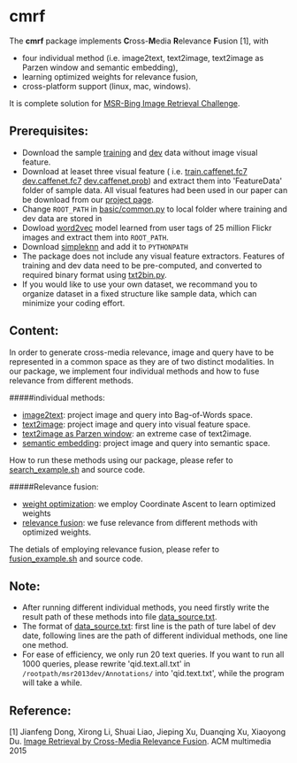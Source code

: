 # cmrf

The **cmrf** package implements **C**ross-**M**edia **R**elevance **F**usion [1], with
* four individual method (i.e. image2text, text2image, text2image as Parzen window and semantic embedding),
* learning optimized weights for relevance fusion,
* cross-platform support (linux, mac, windows).

It is complete solution for [MSR-Bing Image Retrieval Challenge](http://research.microsoft.com/en-US/projects/irc/).

## Prerequisites:
* Download the sample [training](http://www.mmc.ruc.edu.cn/research/irc2015/data/msr2013train.tar.gz) and [dev](http://www.mmc.ruc.edu.cn/research/irc2015/data/msr2013dev.tar.gz) data without image visual feature.
* Download at leaset three visual feature ( i.e. [train.caffenet.fc7](http://www.mmc.ruc.edu.cn/research/irc2015/data/train.ruccaffefc7.imagenet.tar.gz) [dev.caffenet.fc7](http://www.mmc.ruc.edu.cn/research/irc2015/data/dev.ruccaffefc7.imagenet.tar.gz) [dev.caffenet.prob](http://www.mmc.ruc.edu.cn/research/irc2015/data/dev.ruccaffeprob.imagenet.tar.gz)) and extract them into 'FeatureData' folder of sample data. All visual features had been used in our paper can be download from our [project page](http://www.mmc.ruc.edu.cn/research/irc2015/index.html).
* Change `ROOT_PATH` in [basic/common.py](basic/common.py) to local folder where training and dev data are stored in
* Dowload [word2vec](http://www.mmc.ruc.edu.cn/research/irc2015/data/flickr25m.word2vec.tar.gz) model learned from user tags of 25 million Flickr images and extract them into `ROOT_PATH`.
* Download [simpleknn](https://github.com/li-xirong/simpleknn) and add it to `PYTHONPATH`
* The package does not include any visual feature extractors. Features of training and dev data need to be pre-computed, and converted to required binary format using [txt2bin.py](https://github.com/li-xirong/simpleknn/blob/master/txt2bin.py).
* If you would like to use your own dataset, we recommand you to organize dataset in a fixed structure like sample data, which can minimize your coding effort.


## Content:
In order to generate cross-media relevance, image and query have to be represented in a common space as they are of two distinct modalities. In our package, we implement four individual methods and how to fuse relevance from different methods.

#####individual methods:
* [image2text](image2text.py): project image and query into Bag-of-Words space.
* [text2image](text2image.py): project image and query into visual feature space.
* [text2image as Parzen window](parzenWindow.py): an extreme case of text2image.
* [semantic embedding](semantic_embedding.py):  project image and query into semantic space.

How to run these methods using our package, please refer to [search_example.sh](search_example.sh) and source code.

#####Relevance fusion:
* [weight optimization](weightOptimization.py): we employ Coordinate Ascent to learn optimized weights
* [relevance fusion](relevanceFusion.py): we fuse relevance from different methods with optimized weights.

The detials of employing relevance fusion, please refer to [fusion_example.sh](fusion_example.sh) and source code.

## Note:
* After running different individual methods, you need firstly write the result path of these methods into file [data_source.txt](data/data_source.txt). 
* The format of [data_source.txt](data/data_source.txt): first line is the path of ture label of dev date, following lines are the path of different individual methods, one line one method.
* For ease of efficiency, we only run 20 text queries. If you want to run all 1000 queries, please rewrite  'qid.text.all.txt' in `/rootpath/msr2013dev/Annotations/` into 'qid.text.txt', while the program will take a while.


## Reference:

[1] Jianfeng Dong, Xirong Li, Shuai Liao, Jieping Xu, Duanqing Xu, Xiaoyong Du. [Image Retrieval by Cross-Media Relevance Fusion](http://www.mmc.ruc.edu.cn/research/irc2015/p173-dong.pdf). ACM multimedia 2015
